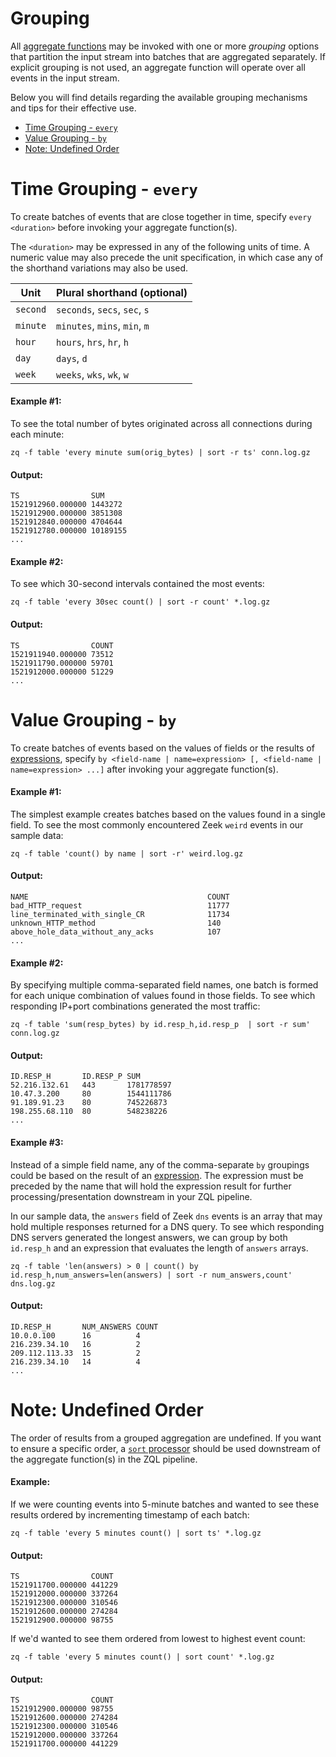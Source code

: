 # Grouping

All [aggregate functions](../aggregate-functions/README.md) may be invoked with
one or more _grouping_ options that partition the input stream into batches that are aggregated separately. If explicit grouping is not used, an aggregate function will operate
over all events in the input stream.

Below you will find details regarding the available grouping mechanisms and
tips for their effective use.

- [Time Grouping - `every`](#time-grouping---every)
- [Value Grouping - `by`](#value-grouping---by)
- [Note: Undefined Order](#note-undefined-order)

# Time Grouping - `every`

To create batches of events that are close together in time, specify
`every <duration>` before invoking your aggregate function(s).

The `<duration>` may be expressed in any of the following units of time. A
numeric value may also precede the unit specification, in which case any of
the shorthand variations may also be used.

| **Unit**  | **Plural shorthand (optional)**   |
|-----------|-----------------------------------|
| `second`  | `seconds`, `secs`, `sec`, `s`     |
| `minute`  | `minutes`, `mins`, `min`, `m`     |
| `hour`    | `hours`, `hrs`, `hr`, `h`         |
| `day`     | `days`, `d`                       |
| `week`    | `weeks`, `wks`, `wk`, `w`         |

#### Example #1:

To see the total number of bytes originated across all connections during each
minute:

```zq-command
zq -f table 'every minute sum(orig_bytes) | sort -r ts' conn.log.gz
```

#### Output:
```zq-output head:5
TS                SUM
1521912960.000000 1443272
1521912900.000000 3851308
1521912840.000000 4704644
1521912780.000000 10189155
...
```

#### Example #2:

To see which 30-second intervals contained the most events:

```zq-command
zq -f table 'every 30sec count() | sort -r count' *.log.gz
```

#### Output:
```zq-output head:4
TS                COUNT
1521911940.000000 73512
1521911790.000000 59701
1521912000.000000 51229
...
```

# Value Grouping - `by`

To create batches of events based on the values of fields or the results of
[expressions](../expressions/README.md), specify
`by <field-name | name=expression> [, <field-name | name=expression> ...]`
after invoking your aggregate function(s).

#### Example #1:

The simplest example creates batches based on the values found in a single
field. To see the most commonly encountered Zeek `weird` events in our sample
data:

```zq-command
zq -f table 'count() by name | sort -r' weird.log.gz
```

#### Output:
```zq-output head:5
NAME                                        COUNT
bad_HTTP_request                            11777
line_terminated_with_single_CR              11734
unknown_HTTP_method                         140
above_hole_data_without_any_acks            107
...
```

#### Example #2:

By specifying multiple comma-separated field names, one batch is formed for each
unique combination of values found in those fields. To see which responding
IP+port combinations generated the most traffic:

```zq-command
zq -f table 'sum(resp_bytes) by id.resp_h,id.resp_p  | sort -r sum' conn.log.gz
```

#### Output:
```zq-output head:5
ID.RESP_H       ID.RESP_P SUM
52.216.132.61   443       1781778597
10.47.3.200     80        1544111786
91.189.91.23    80        745226873
198.255.68.110  80        548238226
...
```

#### Example #3:

Instead of a simple field name, any of the comma-separate `by` groupings could
be based on the result of an [expression](../expressions/README.md). The
expression must be preceded by the name that will hold the expression result
for further processing/presentation downstream in your ZQL pipeline.

In our sample data, the `answers` field of Zeek `dns` events is an array
that may hold multiple responses returned for a DNS query. To see which
responding DNS servers generated the longest answers, we can group by
both `id.resp_h` and an expression that evaluates the length of `answers`
arrays.

```zq-command
zq -f table 'len(answers) > 0 | count() by id.resp_h,num_answers=len(answers) | sort -r num_answers,count' dns.log.gz
```

#### Output:
```zq-output head:5
ID.RESP_H       NUM_ANSWERS COUNT
10.0.0.100      16          4
216.239.34.10   16          2
209.112.113.33  15          2
216.239.34.10   14          4
...
```

# Note: Undefined Order

The order of results from a grouped aggregation are undefined. If you want to
ensure a specific order, a [`sort` processor](../processors/README.md#sort)
should be used downstream of the aggregate function(s) in the ZQL pipeline.

#### Example:

If we were counting events into 5-minute batches and wanted to see these
results ordered by incrementing timestamp of each batch:

```zq-command
zq -f table 'every 5 minutes count() | sort ts' *.log.gz
```

#### Output:
```zq-output
TS                COUNT
1521911700.000000 441229
1521912000.000000 337264
1521912300.000000 310546
1521912600.000000 274284
1521912900.000000 98755
```

If we'd wanted to see them ordered from lowest to highest event count:

```zq-command
zq -f table 'every 5 minutes count() | sort count' *.log.gz
```

#### Output:
```zq-output
TS                COUNT
1521912900.000000 98755
1521912600.000000 274284
1521912300.000000 310546
1521912000.000000 337264
1521911700.000000 441229
```
